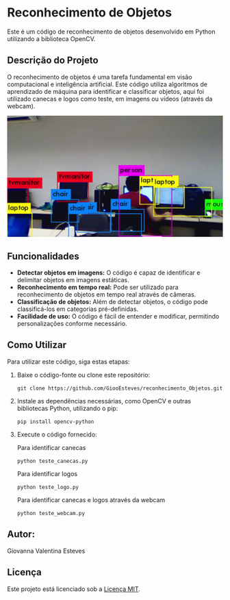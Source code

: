 <h1>Reconhecimento de Objetos</h1>
<p>Este é um código de reconhecimento de objetos desenvolvido em Python utilizando a biblioteca OpenCV.</p>
<h2>Descrição do Projeto</h2>
<p>O reconhecimento de objetos é uma tarefa fundamental em visão computacional e inteligência artificial. Este código utiliza algoritmos de aprendizado de máquina para identificar e classificar objetos, aqui foi utilizado canecas e logos como teste, em imagens ou vídeos (através da webcam).</p>
<img src="./reconhecimento_objetos_head.jpg" alt="Reconhecimento de Objetos">
<h2>Funcionalidades</h2>
<ul>
    <li><strong>Detectar objetos em imagens:</strong> O código é capaz de identificar e delimitar objetos em imagens estáticas.</li>
    <li><strong>Reconhecimento em tempo real:</strong> Pode ser utilizado para reconhecimento de objetos em tempo real através de câmeras.</li>
    <li><strong>Classificação de objetos:</strong> Além de detectar objetos, o código pode classificá-los em categorias pré-definidas.</li>
    <li><strong>Facilidade de uso:</strong> O código é fácil de entender e modificar, permitindo personalizações conforme necessário.</li>
</ul>

<h2>Como Utilizar</h2>
<p>Para utilizar este código, siga estas etapas:</p>

<ol>
    <li>Baixe o código-fonte ou clone este repositório:</li>
    <pre><code>git clone https://github.com/GiooEsteves/reconhecimento_Objetos.git</code></pre>
    <li>Instale as dependências necessárias, como OpenCV e outras bibliotecas Python, utilizando o pip:</li>
    <pre><code>pip install opencv-python</code></pre>
    <li>Execute o código fornecido:</li>
    <p>Para identificar canecas</p>
    <pre><code>python teste_canecas.py</code></pre>
    <p>Para identificar logos</p>
    <pre><code>python teste_logo.py</code></pre>
    <p>Para identificar canecas e logos através da webcam</p>
    <pre><code>python teste_webcam.py</code></pre>
</ol>
<h2>Autor:</h2>
    <p>Giovanna Valentina Esteves</p>
<h2>Licença</h2>
<p>Este projeto está licenciado sob a <a href="LICENSE">Licença MIT</a>.</p>
